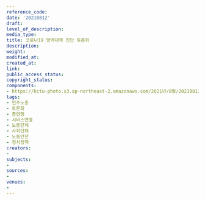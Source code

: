 ```yaml
---
reference_code: 
date: '20210812'
draft: 
level_of_description: 
media_type: 
title: 코로나19 방역대책 진단 토론회
description: 
weight: 
modified_at: 
created_at: 
link: 
public_access_status: 
copyright_status: 
components:
- https://kctu-photo.s3.ap-northeast-2.amazonaws.com/2021년/8월/20210812-코로나19+방역대책+진단+토론회_민주노총_토론회_총연맹_서비스연맹_노동단체_사회단체_노동안전_정치정책/_1D20097.jpg
tags:
- 민주노총
- 토론회
- 총연맹
- 서비스연맹
- 노동단체
- 사회단체
- 노동안전
- 정치정책
creators:
- 
subjects:
- 
sources:
- 
venues:
- 
---
```

